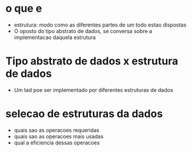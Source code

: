 # o que e

- estrutura: modo como as diferentes partes de um todo estao dispostas
- O oposto do tipo abstrato de dados, se conversa sobre a implementacao daquela estrutura

# Tipo abstrato de dados x estrutura de dados

- Um tad poe ser implementado por diferentes estruturas de dados

# selecao de estruturas da dados

- quais sao as operacoes requeridas
- quais sao as operacoes mais usadas
- qual a eficiencia dessas operacoes

